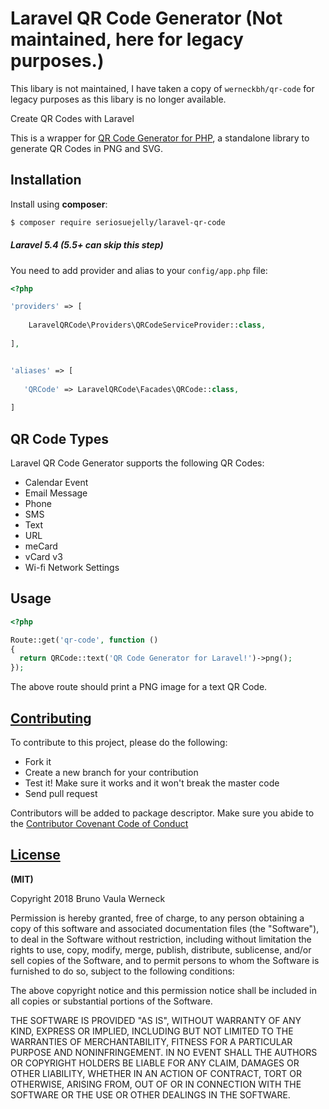 # Laravel QR Code Generator (Not maintained, here for legacy purposes.)

 This libary is not maintained, I have taken a copy of `werneckbh/qr-code` for legacy purposes as this libary is no longer available.

 Create QR Codes with Laravel 

 This is a wrapper for [QR Code Generator for PHP](https://werneckbh.github.io/qr-code), a standalone library to generate QR Codes in PNG and SVG.

## Installation

 Install using **composer**:

 ```bash
 $ composer require seriosuejelly/laravel-qr-code
 ```
##### Laravel 5.4 (5.5+ can skip this step)
 
 You need to add provider and alias to your `config/app.php` file:
 
 ```php
 <?php
 
 'providers' => [     
       
     LaravelQRCode\Providers\QRCodeServiceProvider::class,     
   
 ],

 
 'aliases' => [
    
    'QRCode' => LaravelQRCode\Facades\QRCode::class,     
       
 ] 
 ```
## QR Code Types

 Laravel QR Code Generator supports the following QR Codes:

  - Calendar Event
  - Email Message
  - Phone
  - SMS
  - Text
  - URL
  - meCard
  - vCard v3
  - Wi-fi Network Settings
  
## Usage
    
  ```php
  <?php
  
  Route::get('qr-code', function () 
  {
    return QRCode::text('QR Code Generator for Laravel!')->png();    
  });
  
  ```
  The above route should print a PNG image for a text QR Code.
   
## [Contributing](CONTRIBUTING.md)
 
 To contribute to this project, please do the following:
 
  - Fork it
  - Create a new branch for your contribution
  - Test it! Make sure it works and it won't break the master code
  - Send pull request
  
  Contributors will be added to package descriptor. Make sure you abide to the [Contributor Covenant Code of Conduct](CODE_OF_CONDUCT.md)
  
## [License](LICENSE.md)
  
  **(MIT)**
  
  Copyright 2018 Bruno Vaula Werneck
  
  Permission is hereby granted, free of charge, to any person obtaining a copy of this software and associated documentation files (the "Software"), to deal in the Software without restriction, including without limitation the rights to use, copy, modify, merge, publish, distribute, sublicense, and/or sell copies of the Software, and to permit persons to whom the Software is furnished to do so, subject to the following conditions:
  
  The above copyright notice and this permission notice shall be included in all copies or substantial portions of the Software.
  
  THE SOFTWARE IS PROVIDED "AS IS", WITHOUT WARRANTY OF ANY KIND, EXPRESS OR IMPLIED, INCLUDING BUT NOT LIMITED TO THE WARRANTIES OF MERCHANTABILITY, FITNESS FOR A PARTICULAR PURPOSE AND NONINFRINGEMENT. IN NO EVENT SHALL THE AUTHORS OR COPYRIGHT HOLDERS BE LIABLE FOR ANY CLAIM, DAMAGES OR OTHER LIABILITY, WHETHER IN AN ACTION OF CONTRACT, TORT OR OTHERWISE, ARISING FROM, OUT OF OR IN CONNECTION WITH THE SOFTWARE OR THE USE OR OTHER DEALINGS IN THE SOFTWARE.